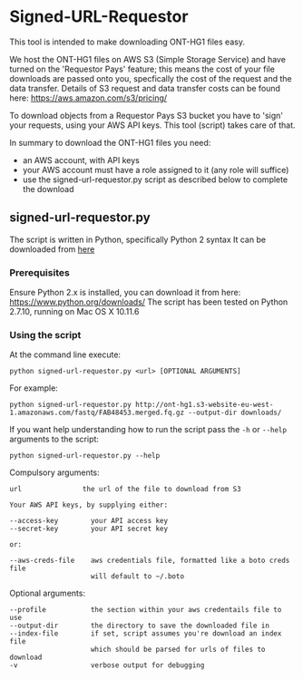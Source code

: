 # Signed-URL-Requestor

This tool is intended to make downloading ONT-HG1 files easy.

We host the ONT-HG1 files on AWS S3 (Simple Storage Service) and have turned on the 'Requestor Pays' feature; this means the cost of your file downloads are passed onto you, specfically the cost of the request and the data transfer. Details of S3 request and data transfer costs can be found here: https://aws.amazon.com/s3/pricing/

To download objects from a Requestor Pays S3 bucket you have to 'sign' your requests, using your AWS API keys. This tool (script) takes care of that.

In summary to download the ONT-HG1 files you need: 

- an AWS account, with API keys
- your AWS account must have a role assigned to it (any role will suffice)
- use the signed-url-requestor.py script as described below to complete the download


## signed-url-requestor.py

The script is written in Python, specifically Python 2 syntax
It can be downloaded from [here](signed-url-requestor.py) 
   

### Prerequisites

Ensure Python 2.x is installed, you can download it from here: https://www.python.org/downloads/
The script has been tested on Python 2.7.10, running on Mac OS X 10.11.6


### Using the script

At the command line execute:

	python signed-url-requestor.py <url> [OPTIONAL ARGUMENTS]

For example:

	python signed-url-requestor.py http://ont-hg1.s3-website-eu-west-1.amazonaws.com/fastq/FAB48453.merged.fq.gz --output-dir downloads/

If you want help understanding how to run the script pass the `-h` or `--help` arguments to the script:

	python signed-url-requestor.py --help

Compulsory arguments:

    url               the url of the file to download from S3

    Your AWS API keys, by supplying either:

    --access-key        your API access key
    --secret-key        your API secret key
    
    or:
    
    --aws-creds-file    aws credentials file, formatted like a boto creds file
                        will default to ~/.boto

Optional arguments:

    --profile           the section within your aws credentails file to use
    --output-dir        the directory to save the downloaded file in
    --index-file        if set, script assumes you're download an index file
                        which should be parsed for urls of files to download
    -v                  verbose output for debugging
